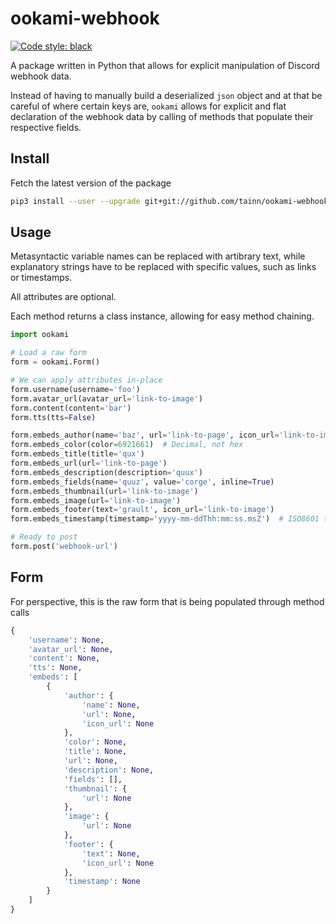 # ookami-webhook

[![Code style: black](https://img.shields.io/badge/code%20style-black-000000.svg)](https://github.com/psf/black)

A package written in Python that allows for explicit manipulation of Discord webhook data.

Instead of having to manually build a deserialized `json` object and at that be careful of where certain keys
are, `ookami` allows for explicit and flat declaration of the webhook data by calling of methods that populate their
respective fields.

## Install

Fetch the latest version of the package

```sh
pip3 install --user --upgrade git+git://github.com/tainn/ookami-webhook.git
```

## Usage

Metasyntactic variable names can be replaced with artibrary text, while explanatory strings have to be replaced with
specific values, such as links or timestamps.

All attributes are optional.

Each method returns a class instance, allowing for easy method chaining.

```py
import ookami

# Load a raw form
form = ookami.Form()

# We can apply attributes in-place
form.username(username='foo')
form.avatar_url(avatar_url='link-to-image')
form.content(content='bar')
form.tts(tts=False)

form.embeds_author(name='baz', url='link-to-page', icon_url='link-to-image')
form.embeds_color(color=6921661)  # Decimal, not hex
form.embeds_title(title='qux')
form.embeds_url(url='link-to-page')
form.embeds_description(description='quux')
form.embeds_fields(name='quuz', value='corge', inline=True)
form.embeds_thumbnail(url='link-to-image')
form.embeds_image(url='link-to-image')
form.embeds_footer(text='grault', icon_url='link-to-image')
form.embeds_timestamp(timestamp='yyyy-mm-ddThh:mm:ss.msZ')  # ISO8601 timestamp

# Ready to post
form.post('webhook-url')
```

## Form

For perspective, this is the raw form that is being populated through method calls

```py
{
    'username': None,
    'avatar_url': None,
    'content': None,
    'tts': None,
    'embeds': [
        {
            'author': {
                'name': None,
                'url': None,
                'icon_url': None
            },
            'color': None,
            'title': None,
            'url': None,
            'description': None,
            'fields': [],
            'thumbnail': {
                'url': None
            },
            'image': {
                'url': None
            },
            'footer': {
                'text': None,
                'icon_url': None
            },
            'timestamp': None
        }
    ]
}
```
